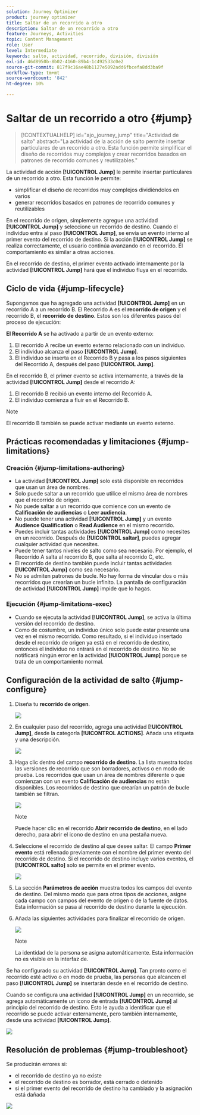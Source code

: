 ```yaml
---
solution: Journey Optimizer
product: journey optimizer
title: Saltar de un recorrido a otro
description: Saltar de un recorrido a otro
feature: Journeys, Activities
topic: Content Management
role: User
level: Intermediate
keywords: salto, actividad, recorrido, división, división
exl-id: 46d8950b-8b02-4160-89b4-1c492533c0e2
source-git-commit: 817f9c16ae48b1127e5092add6fbcefa8dd3ba9f
workflow-type: tm+mt
source-wordcount: '842'
ht-degree: 10%

---
```


# Saltar de un recorrido a otro {#jump}

>[!CONTEXTUALHELP]
>id="ajo_journey_jump"
>title="Actividad de salto"
>abstract="La actividad de la acción de salto permite insertar particulares de un recorrido a otro. Esta función permite simplificar el diseño de recorridos muy complejos y crear recorridos basados en patrones de recorrido comunes y reutilizables."

La actividad de acción **[!UICONTROL Jump]** le permite insertar particulares de un recorrido a otro. Esta función le permite:

* simplificar el diseño de recorridos muy complejos dividiéndolos en varios
* generar recorridos basados en patrones de recorrido comunes y reutilizables

En el recorrido de origen, simplemente agregue una actividad **[!UICONTROL Jump]** y seleccione un recorrido de destino. Cuando el individuo entra al paso **[!UICONTROL Jump]**, se envía un evento interno al primer evento del recorrido de destino. Si la acción **[!UICONTROL Jump]** se realiza correctamente, el usuario continúa avanzando en el recorrido. El comportamiento es similar a otras acciones.

En el recorrido de destino, el primer evento activado internamente por la actividad **[!UICONTROL Jump]** hará que el individuo fluya en el recorrido.

## Ciclo de vida {#jump-lifecycle}

Supongamos que ha agregado una actividad **[!UICONTROL Jump]** en un recorrido A a un recorrido B. El Recorrido A es el **recorrido de origen** y el recorrido B, el **recorrido de destino**.
Estos son los diferentes pasos del proceso de ejecución:

**El Recorrido A** se ha activado a partir de un evento externo:

1. El recorrido A recibe un evento externo relacionado con un individuo.
1. El individuo alcanza el paso **[!UICONTROL Jump]**.
1. El individuo se inserta en el Recorrido B y pasa a los pasos siguientes del Recorrido A, después del paso **[!UICONTROL Jump]**.

En el recorrido B, el primer evento se activa internamente, a través de la actividad **[!UICONTROL Jump]** desde el recorrido A:

1. El recorrido B recibió un evento interno del Recorrido A.
1. El individuo comienza a fluir en el Recorrido B.

>[!NOTE]
>
>El recorrido B también se puede activar mediante un evento externo.

## Prácticas recomendadas y limitaciones {#jump-limitations}

### Creación {#jump-limitations-authoring}

* La actividad **[!UICONTROL Jump]** solo está disponible en recorridos que usan un área de nombres.
* Solo puede saltar a un recorrido que utilice el mismo área de nombres que el recorrido de origen.
* No puede saltar a un recorrido que comience con un evento de **Calificación de audiencias** o **Leer audiencia**.
* No puede tener una actividad **[!UICONTROL Jump]** y un evento **Audience Qualification** o **Read Audience** en el mismo recorrido.
* Puedes incluir tantas actividades **[!UICONTROL Jump]** como necesites en un recorrido. Después de **[!UICONTROL saltar]**, puedes agregar cualquier actividad que necesites.
* Puede tener tantos niveles de salto como sea necesario. Por ejemplo, el Recorrido A salta al recorrido B, que salta al recorrido C, etc.
* El recorrido de destino también puede incluir tantas actividades **[!UICONTROL Jump]** como sea necesario.
* No se admiten patrones de bucle. No hay forma de vincular dos o más recorridos que crearían un bucle infinito. La pantalla de configuración de actividad **[!UICONTROL Jump]** impide que lo hagas.

### Ejecución {#jump-limitations-exec}

* Cuando se ejecuta la actividad **[!UICONTROL Jump]**, se activa la última versión del recorrido de destino.
* Como de costumbre, un individuo único solo puede estar presente una vez en el mismo recorrido. Como resultado, si el individuo insertado desde el recorrido de origen ya está en el recorrido de destino, entonces el individuo no entrará en el recorrido de destino. No se notificará ningún error en la actividad **[!UICONTROL Jump]** porque se trata de un comportamiento normal.

## Configuración de la actividad de salto {#jump-configure}

1. Diseña tu **recorrido de origen**.

   ![](assets/jump1.png)

1. En cualquier paso del recorrido, agrega una actividad **[!UICONTROL Jump]**, desde la categoría **[!UICONTROL ACTIONS]**. Añada una etiqueta y una descripción.

   ![](assets/jump2.png)

1. Haga clic dentro del campo **recorrido de destino**.
La lista muestra todas las versiones de recorrido que son borradores, activos o en modo de prueba. Los recorridos que usan un área de nombres diferente o que comienzan con un evento **Calificación de audiencias** no están disponibles. Los recorridos de destino que crearían un patrón de bucle también se filtran.

   ![](assets/jump3.png)

   >[!NOTE]
   >
   >Puede hacer clic en el recorrido **Abrir recorrido de destino**, en el lado derecho, para abrir el icono de destino en una pestaña nueva.

1. Seleccione el recorrido de destino al que desee saltar.
El campo **Primer evento** está rellenado previamente con el nombre del primer evento del recorrido de destino. Si el recorrido de destino incluye varios eventos, el **[!UICONTROL salto]** solo se permite en el primer evento.

   ![](assets/jump4.png)

1. La sección **Parámetros de acción** muestra todos los campos del evento de destino. Del mismo modo que para otros tipos de acciones, asigne cada campo con campos del evento de origen o de la fuente de datos. Esta información se pasa al recorrido de destino durante la ejecución.
1. Añada las siguientes actividades para finalizar el recorrido de origen.

   ![](assets/jump5.png)


   >[!NOTE]
   >
   >La identidad de la persona se asigna automáticamente. Esta información no es visible en la interfaz de.

Se ha configurado su actividad **[!UICONTROL Jump]**. Tan pronto como el recorrido esté activo o en modo de prueba, las personas que alcancen el paso **[!UICONTROL Jump]** se insertarán desde en el recorrido de destino.

Cuando se configura una actividad **[!UICONTROL Jump]** en un recorrido, se agrega automáticamente un icono de entrada **[!UICONTROL Jump]** al principio del recorrido de destino. Esto le ayuda a identificar que el recorrido se puede activar externamente, pero también internamente, desde una actividad **[!UICONTROL Jump]**.

![](assets/jump7.png)

## Resolución de problemas {#jump-troubleshoot}

Se producirán errores si:
* el recorrido de destino ya no existe
* el recorrido de destino es borrador, está cerrado o detenido
* si el primer evento del recorrido de destino ha cambiado y la asignación está dañada

![](assets/jump6.png)
